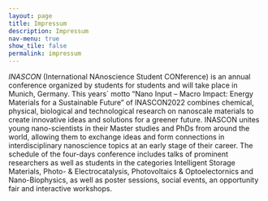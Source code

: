 ```yaml
---
layout: page
title: Impressum
description: Impressum
nav-menu: true
show_tile: false
permalink: impressum
---
```


*INASCON*  (International NAnoscience Student CONference)  is an annual conference organized by students for students and will take place in Munich, Germany. This years´ motto “Nano Input – Macro Impact: Energy Materials for a Sustainable Future” of INASCON2022 combines chemical, physical, biological and technological research on nanoscale materials to create innovative ideas and solutions for a greener future.  INASCON unites young nano-scientists in their Master studies and PhDs from around the world, allowing them to exchange ideas and  form connections in interdisciplinary nanoscience topics at an early stage of their career. The schedule of the four-days conference includes talks of prominent researchers as well as students in the categories Intelligent Storage Materials, Photo- & Electrocatalysis, Photovoltaics & Optoelectornics and Nano-Biophysics, as well as poster sessions, social events, an opportunity fair and interactive workshops.
